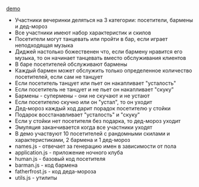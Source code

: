 [demo](http://92.255.196.18/fixtest/index.html)

* Участники вечеринки деляться на 3 категории: посетители, бармены и дед-мороз
* Все участники имеют набор характеристик и скилов
* Посетители могут танцевать или пройти в бар, если играет неподходящая музыка
* Диджей настолько божественен что, если бармену нравится его музыка, то он начинает танцевать вместо обслуживания клиентов
* В баре посетителей обслуживают бармены
* Каждый бармен может обслужить только определенное количество посетителей, если сам не танцует
* Если посетитель танцует или пьет он накапливает "усталость"
* Если посетитель не танцует и не пьет он накапливает "скуку"
* Бармены - супермены - они не скучают и не устают
* Если посетителю скучно или он "устал", то он уходит
* Дед-мороз каждый ход дарит порадок посетителю у стойки
* Подарок восстанавливает "усталость" и "скуку"
* Если у стойки нет посетителя без подарка, то дед-мороз уходит
* Эмуляция заканчивается когда все участники уходят
* В демо участвуют 10 посетителей с рандомными скилами и характеристиками, 2 бармена и 1 дед-мороз
* names.js - отвечает за генерацию имен в зависимости от пола
* application.js - приложение ночного клуба
* human.js - базовый код посетителя
* barman.js - код бармена
* fatherfrost.js - код деда-мороза
* utils.js - утилиты
